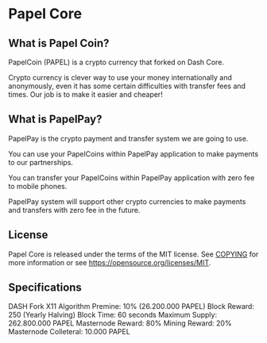 Papel Core
===============================

What is Papel Coin?
----------------

PapelCoin (PAPEL) is a crypto currency that forked on Dash Core.

Crypto currency is clever way to use your money internationally and anonymously, even it has some certain difficulties with transfer fees and times. Our job is to make it easier and cheaper!

What is PapelPay?
----------------

PapelPay is the crypto payment and transfer system we are going to use.

You can use your PapelCoins within PapelPay application to make payments to our partnerships.

You can transfer your PapelCoins within PapelPay application with zero fee to mobile phones.

PapelPay system will support other crypto currencies to make payments and transfers with zero fee in the future.

License
-------

Papel Core is released under the terms of the MIT license. See [COPYING](COPYING) for more
information or see https://opensource.org/licenses/MIT.

Specifications
-------------------

DASH Fork
X11 Algorithm
Premine: 10% (26.200.000 PAPEL)
Block Reward: 250 (Yearly Halving)
Block Time: 60 seconds
Maximum Supply: 262.800.000 PAPEL
Masternode Reward: 80%
Mining Reward: 20%
Masternode Colleteral: 10.000 PAPEL
